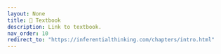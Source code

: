 ```yaml
---
layout: None
title: 📖 Textbook
description: Link to textbook.
nav_order: 10
redirect_to: "https://inferentialthinking.com/chapters/intro.html"
---
```

